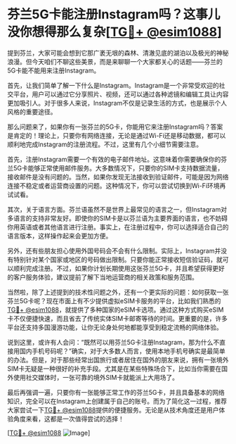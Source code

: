 # 芬兰5G卡能注册Instagram吗？这事儿没你想得那么复杂[[TG💪+ @esim1088](https://t.me/s/esim1088)]

提到芬兰，大家可能会想到它那广袤无垠的森林、清澈见底的湖泊以及极光的神秘浪漫。但今天咱们不聊这些美景，而是来聊聊一个大家都关心的话题——芬兰的5G卡能不能用来注册Instagram。

首先，让我们简单了解一下什么是Instagram。Instagram是一个非常受欢迎的社交平台，用户可以通过它分享照片、视频，还可以通过各种滤镜和编辑工具让内容更加吸引人。对于很多人来说，Instagram不仅是记录生活的方式，也是展示个人风格的重要途径。

那么问题来了，如果你有一张芬兰的5G卡，你能用它来注册Instagram吗？答案是肯定的！理论上，只要你有网络连接，无论是通过Wi-Fi还是移动数据，都可以顺利地完成Instagram的注册流程。不过，这里有几个小细节需要注意。

首先，注册Instagram需要一个有效的电子邮件地址。这意味着你需要确保你的芬兰5G卡能够正常使用邮件服务。大多数情况下，只要你的SIM卡支持数据流量，接收邮件是没有问题的。当然，如果你发现无法接收到验证邮件，可能是因为网络连接不稳定或者运营商设置的问题。这种情况下，你可以尝试切换到Wi-Fi环境再试试看。

其次，关于语言方面。芬兰语虽然不是世界上最常见的语言之一，但Instagram对多语言的支持非常友好。即使你的SIM卡是以芬兰语为主要界面的语言，也不妨碍你用英语或者其他语言进行注册。事实上，在注册过程中，你可以选择适合自己的语言版本，这样操作起来会更加方便。

另外，还有些朋友担心使用外国号码会不会有什么限制。实际上，Instagram并没有特别针对某个国家或地区的号码做出限制。只要你能正常接收短信验证码，就可以顺利完成注册。不过，如果你计划长期使用这张芬兰5G卡，并且希望获得更好的客户服务体验，建议提前了解下当地运营商的相关政策和服务范围。

当然啦，除了上述提到的技术性问题之外，还有一个更实际的问题：如何获取一张芬兰5G卡呢？现在市面上有不少提供虚拟eSIM卡服务的平台，比如我们熟悉的[TG💪+ @esim1088](https://t.me/s/esim1088)，就提供了多种国家的eSIM卡选项。通过这种方式购买eSIM卡不仅便捷快速，而且省去了传统实体SIM卡邮寄等待的时间。更重要的是，许多平台还支持多国漫游功能，让你无论身处何地都能享受到稳定流畅的网络体验。

说到这里，或许有人会问：“既然可以用芬兰5G卡注册Instagram，那为什么不直接用国内手机号码呢？”确实，对于大多数人而言，使用本地手机号确实是最简单的办法。但是，对于那些经常出国旅行或者居住在国外的朋友来说，拥有一张境外SIM卡无疑是一种很好的补充手段。尤其是在某些特殊场合下，比如当你需要在国外使用社交媒体时，一张可靠的境外SIM卡就能派上大用场了。

最后再强调一遍，只要你有一张能够正常工作的芬兰5G卡，并且具备基本的网络知识，完全可以在Instagram上创建属于自己的账号。而为了简化这一过程，推荐大家尝试一下[TG💪+ @esim1088](https://t.me/s/esim1088)提供的便捷服务。无论是从技术角度还是用户体验角度来看，这都是一次值得尝试的选择！

[[TG💪+ @esim1088](https://t.me/s/esim1088) ![Image](https://i.postimg.cc/4NQfJmqS/Snipaste-2025-05-13-00-14-12.png)]